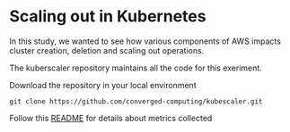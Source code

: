 # Scaling out in Kubernetes 
In this study, we wanted to see how various components of AWS impacts cluster creation, deletion and scaling out operations. 

The kuberscaler repository maintains all the code for this exeriment. 

Download the repository in your local environment
```console
git clone https://github.com/converged-computing/kubescaler.git
```

Follow this [README](https://github.com/converged-computing/kubescaler/blob/main/examples/aws/README.md) for details about metrics collected
